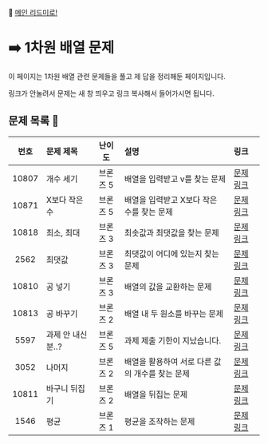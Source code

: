 🚀 [메인 리드미로!](../)

# ➡️ 1차원 배열 문제 

이 페이지는 1차원 배열 관련 문제들을 풀고 제 답을 정리해둔 페이지입니다.

링크가 안눌려서 문제는 새 창 띄우고 링크 복사해서 들어가시면 됩니다.

##  문제 목록 📝

 번호  | 문제 제목                  | 난이도    | 설명 | 링크                            |
|:-----:|:---------------------------|:---------:|:--------------------------------|:-----------------------------|
| 10807 | 개수 세기                  | 브론즈 5  |배열을 입력받고 v를 찾는 문제| [문제 링크](https://www.acmicpc.net/problem/10807) |
| 10871 | X보다 작은 수              | 브론즈 5  |배열을 입력받고 X보다 작은 수를 찾는 문제| [문제 링크](https://www.acmicpc.net/problem/10871) |
| 10818 | 최소, 최대                 | 브론즈 3  |최솟값과 최댓값을 찾는 문제| [문제 링크](https://www.acmicpc.net/problem/10818) |
| 2562  | 최댓값                     | 브론즈 3  |최댓값이 어디에 있는지 찾는 문제| [문제 링크](https://www.acmicpc.net/problem/2562) |
| 10810 | 공 넣기                    | 브론즈 3  |배열의 값을 교환하는 문제| [문제 링크](https://www.acmicpc.net/problem/10810) |
| 10813 | 공 바꾸기                  | 브론즈 2  |배열 내 두 원소를 바꾸는 문제| [문제 링크](https://www.acmicpc.net/problem/10813) |
| 5597  | 과제 안 내신 분..?         | 브론즈 5  |과제 제출 기한이 지났습니다.| [문제 링크](https://www.acmicpc.net/problem/5597) |
| 3052  | 나머지                     | 브론즈 2  |배열을 활용하여 서로 다른 값의 개수를 찾는 문제| [문제 링크](https://www.acmicpc.net/problem/3052) |
| 10811 | 바구니 뒤집기              | 브론즈 2  |배열을 뒤집는 문제| [문제 링크](https://www.acmicpc.net/problem/10811) |
| 1546  | 평균                      | 브론즈 1  |평균을 조작하는 문제| [문제 링크](https://www.acmicpc.net/problem/1546) |
